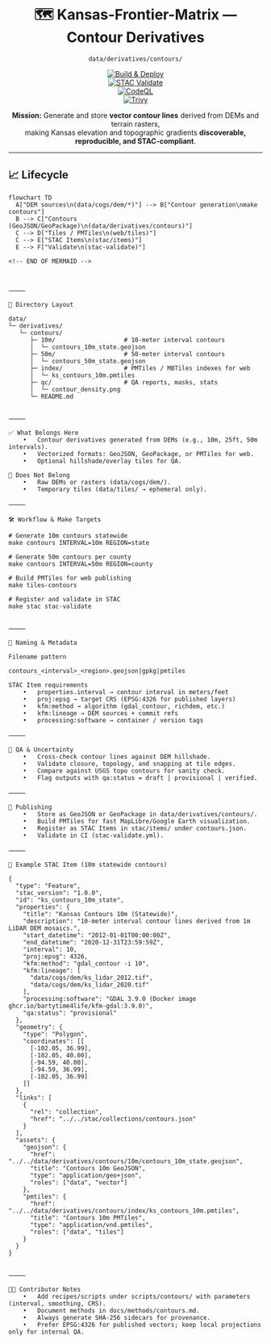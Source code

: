 <div align="center">

# 🗺️ Kansas-Frontier-Matrix — Contour Derivatives  
`data/derivatives/contours/`

[![Build & Deploy](https://github.com/bartytime4life/Kansas-Frontier-Matrix/actions/workflows/site.yml/badge.svg)](../../.github/workflows/site.yml)  
[![STAC Validate](https://github.com/bartytime4life/Kansas-Frontier-Matrix/actions/workflows/stac-validate.yml/badge.svg)](../../.github/workflows/stac-validate.yml)  
[![CodeQL](https://github.com/bartytime4life/Kansas-Frontier-Matrix/actions/workflows/codeql.yml/badge.svg)](../../.github/workflows/codeql.yml)  
[![Trivy](https://github.com/bartytime4life/Kansas-Frontier-Matrix/actions/workflows/trivy.yml/badge.svg)](../../.github/workflows/trivy.yml)

**Mission:** Generate and store **vector contour lines** derived from DEMs and terrain rasters,  
making Kansas elevation and topographic gradients **discoverable, reproducible, and STAC-compliant**.

</div>

---

## 📈 Lifecycle

```mermaid
flowchart TD
  A["DEM sources\n(data/cogs/dem/*)"] --> B["Contour generation\nmake contours"]
  B --> C["Contours (GeoJSON/GeoPackage)\n(data/derivatives/contours)"]
  C --> D["Tiles / PMTiles\n(web/tiles)"]
  C --> E["STAC Items\n(stac/items)"]
  E --> F["Validate\n(stac-validate)"]

<!-- END OF MERMAID -->



⸻

📂 Directory Layout

data/
└─ derivatives/
   └─ contours/
      ├─ 10m/                   # 10-meter interval contours
      │  └─ contours_10m_state.geojson
      ├─ 50m/                   # 50-meter interval contours
      │  └─ contours_50m_state.geojson
      ├─ index/                 # PMTiles / MBTiles indexes for web
      │  └─ ks_contours_10m.pmtiles
      ├─ qc/                    # QA reports, masks, stats
      │  └─ contour_density.png
      └─ README.md


⸻

✅ What Belongs Here
	•	Contour derivatives generated from DEMs (e.g., 10m, 25ft, 50m intervals).
	•	Vectorized formats: GeoJSON, GeoPackage, or PMTiles for web.
	•	Optional hillshade/overlay tiles for QA.

🚫 Does Not Belong
	•	Raw DEMs or rasters (data/cogs/dem/).
	•	Temporary tiles (data/tiles/ → ephemeral only).

⸻

🛠 Workflow & Make Targets

# Generate 10m contours statewide
make contours INTERVAL=10m REGION=state

# Generate 50m contours per county
make contours INTERVAL=50m REGION=county

# Build PMTiles for web publishing
make tiles-contours

# Register and validate in STAC
make stac stac-validate


⸻

📜 Naming & Metadata

Filename pattern

contours_<interval>_<region>.geojson|gpkg|pmtiles

STAC Item requirements
	•	properties.interval → contour interval in meters/feet
	•	proj:epsg → target CRS (EPSG:4326 for published layers)
	•	kfm:method → algorithm (gdal_contour, richdem, etc.)
	•	kfm:lineage → DEM sources + commit refs
	•	processing:software → container / version tags

⸻

🔬 QA & Uncertainty
	•	Cross-check contour lines against DEM hillshade.
	•	Validate closure, topology, and snapping at tile edges.
	•	Compare against USGS topo contours for sanity check.
	•	Flag outputs with qa:status = draft | provisional | verified.

⸻

🚀 Publishing
	•	Store as GeoJSON or GeoPackage in data/derivatives/contours/.
	•	Build PMTiles for fast MapLibre/Google Earth visualization.
	•	Register as STAC Items in stac/items/ under contours.json.
	•	Validate in CI (stac-validate.yml).

⸻

📑 Example STAC Item (10m statewide contours)

{
  "type": "Feature",
  "stac_version": "1.0.0",
  "id": "ks_contours_10m_state",
  "properties": {
    "title": "Kansas Contours 10m (Statewide)",
    "description": "10-meter interval contour lines derived from 1m LiDAR DEM mosaics.",
    "start_datetime": "2012-01-01T00:00:00Z",
    "end_datetime": "2020-12-31T23:59:59Z",
    "interval": 10,
    "proj:epsg": 4326,
    "kfm:method": "gdal_contour -i 10",
    "kfm:lineage": [
      "data/cogs/dem/ks_lidar_2012.tif",
      "data/cogs/dem/ks_lidar_2020.tif"
    ],
    "processing:software": "GDAL 3.9.0 (Docker image ghcr.io/bartytime4life/kfm-gdal:3.9.0)",
    "qa:status": "provisional"
  },
  "geometry": {
    "type": "Polygon",
    "coordinates": [[
      [-102.05, 36.99],
      [-102.05, 40.00],
      [-94.59, 40.00],
      [-94.59, 36.99],
      [-102.05, 36.99]
    ]]
  },
  "links": [
    {
      "rel": "collection",
      "href": "../../stac/collections/contours.json"
    }
  ],
  "assets": {
    "geojson": {
      "href": "../../data/derivatives/contours/10m/contours_10m_state.geojson",
      "title": "Contours 10m GeoJSON",
      "type": "application/geo+json",
      "roles": ["data", "vector"]
    },
    "pmtiles": {
      "href": "../../data/derivatives/contours/index/ks_contours_10m.pmtiles",
      "title": "Contours 10m PMTiles",
      "type": "application/vnd.pmtiles",
      "roles": ["data", "tiles"]
    }
  }
}


⸻

👩‍💻 Contributor Notes
	•	Add recipes/scripts under scripts/contours/ with parameters (interval, smoothing, CRS).
	•	Document methods in docs/methods/contours.md.
	•	Always generate SHA-256 sidecars for provenance.
	•	Prefer EPSG:4326 for published vectors; keep local projections only for internal QA.